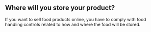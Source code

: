 ## Where will you store your product?
If you want to sell food products online, you have to comply with food handling controls related to how and where the food will be stored.
